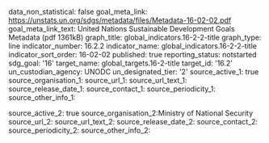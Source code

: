 data_non_statistical: false
goal_meta_link: https://unstats.un.org/sdgs/metadata/files/Metadata-16-02-02.pdf
goal_meta_link_text: United Nations Sustainable Development Goals Metadata (pdf 1361kB)
graph_title: global_indicators.16-2-2-title
graph_type: line
indicator_number: 16.2.2
indicator_name: global_indicators.16-2-2-title
indicator_sort_order: 16-02-02
published: true
reporting_status: notstarted
sdg_goal: '16'
target_name: global_targets.16-2-title
target_id: '16.2'
un_custodian_agency: UNODC
un_designated_tier: '2'
source_active_1: true
source_organisation_1: 
source_url_1: 
source_url_text_1: 
source_release_date_1: 
source_contact_1: 
source_periodicity_1: 
source_other_info_1: 
            
source_active_2: true
source_organisation_2:Ministry of National Security
source_url_2: 
source_url_text_2: 
source_release_date_2: 
source_contact_2: 
source_periodicity_2: 
source_other_info_2: 